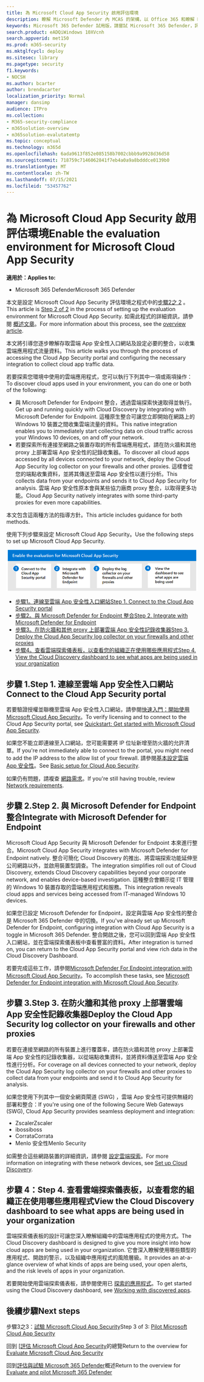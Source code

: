 ```yaml
---
title: 為 Microsoft Cloud App Security 啟用評估環境
description: 瞭解 Microsoft Defender 內 MCAS 的架構，以 Office 365 和瞭解 Microsoft 365 Defender 產品之間的互動。
keywords: Microsoft 365 Defender 試用版，請嘗試 Microsoft 365 Defender，評估 Microsoft 365 Defender，Microsoft 365 Defender 評估實驗室，Microsoft 365 Defender 試驗，網路安全性，高級持續性威脅，企業安全性，裝置，裝置，身分識別，使用者，資料，應用程式，事件，自動化調查和修正，高級搜尋
search.product: eADQiWindows 10XVcnh
search.appverid: met150
ms.prod: m365-security
ms.mktglfcycl: deploy
ms.sitesec: library
ms.pagetype: security
f1.keywords:
- NOCSH
ms.author: bcarter
author: brendacarter
localization_priority: Normal
manager: dansimp
audience: ITPro
ms.collection:
- M365-security-compliance
- m365solution-overview
- m365solution-evalutatemtp
ms.topic: conceptual
ms.technology: m365d
ms.openlocfilehash: 6ada9613f852e085158b7002cbbb9a9928d36d58
ms.sourcegitcommit: 718759c7146062841f7eb4a0a9a8bdddce0139b0
ms.translationtype: MT
ms.contentlocale: zh-TW
ms.lasthandoff: 07/15/2021
ms.locfileid: "53457762"
---
```

# <a name="enable-the-evaluation-environment-for-microsoft-cloud-app-security"></a><span data-ttu-id="256f6-104">為 Microsoft Cloud App Security 啟用評估環境</span><span class="sxs-lookup"><span data-stu-id="256f6-104">Enable the evaluation environment for Microsoft Cloud App Security</span></span>


<span data-ttu-id="256f6-105">**適用於：**</span><span class="sxs-lookup"><span data-stu-id="256f6-105">**Applies to:**</span></span>

- <span data-ttu-id="256f6-106">Microsoft 365 Defender</span><span class="sxs-lookup"><span data-stu-id="256f6-106">Microsoft 365 Defender</span></span>

<span data-ttu-id="256f6-107">本文是設定 Microsoft Cloud App Security 評估環境之程式中的[步驟2之 2](eval-defender-mcas-overview.md) 。</span><span class="sxs-lookup"><span data-stu-id="256f6-107">This article is [Step 2 of 2](eval-defender-mcas-overview.md) in the process of setting up the evaluation environment for Microsoft Cloud App Security.</span></span> <span data-ttu-id="256f6-108">如需此程式的詳細資訊，請參閱 [概述文章](eval-defender-mcas-overview.md)。</span><span class="sxs-lookup"><span data-stu-id="256f6-108">For more information about this process, see the [overview article](eval-defender-mcas-overview.md).</span></span>

<span data-ttu-id="256f6-109">本文將引導您逐步瞭解存取雲端 App 安全性入口網站及設定必要的整合，以收集雲端應用程式流量資料。</span><span class="sxs-lookup"><span data-stu-id="256f6-109">This article walks you through the process of accessing the Cloud App Security portal and configuring the necessary integration to collect cloud app traffic data.</span></span>

<span data-ttu-id="256f6-110">若要探索您環境中使用的雲端應用程式，您可以執行下列其中一項或兩項操作：</span><span class="sxs-lookup"><span data-stu-id="256f6-110">To discover cloud apps used in your environment, you can do one or both of the following:</span></span>

- <span data-ttu-id="256f6-111">與 Microsoft Defender for Endpoint 整合，透過雲端探索快速取得並執行。</span><span class="sxs-lookup"><span data-stu-id="256f6-111">Get up and running quickly with Cloud Discovery by integrating with Microsoft Defender for Endpoint.</span></span> <span data-ttu-id="256f6-112">這種原生整合可讓您立即開始在網路上的 Windows 10 裝置之間收集雲端流量的資料。</span><span class="sxs-lookup"><span data-stu-id="256f6-112">This native integration enables you to immediately start collecting data on cloud traffic across your Windows 10 devices, on and off your network.</span></span>
- <span data-ttu-id="256f6-113">若要探索所有連接至網路之裝置存取的所有雲端應用程式，請在防火牆和其他 proxy 上部署雲端 App 安全性的記錄收集器。</span><span class="sxs-lookup"><span data-stu-id="256f6-113">To discover all cloud apps accessed by all devices connected to your network, deploy the Cloud App Security log collector on your firewalls and other proxies.</span></span> <span data-ttu-id="256f6-114">這樣會從您的端點收集資料，並將其傳送至雲端 App 安全性以進行分析。</span><span class="sxs-lookup"><span data-stu-id="256f6-114">This collects data from your endpoints and sends it to Cloud App Security for analysis.</span></span> <span data-ttu-id="256f6-115">雲端 App 安全性原本會與某些協力廠商 proxy 整合，以取得更多功能。</span><span class="sxs-lookup"><span data-stu-id="256f6-115">Cloud App Security natively integrates with some third-party proxies for even more capabilities.</span></span>

<span data-ttu-id="256f6-116">本文包含這兩種方法的指導方針。</span><span class="sxs-lookup"><span data-stu-id="256f6-116">This article includes guidance for both methods.</span></span>

<span data-ttu-id="256f6-117">使用下列步驟來設定 Microsoft Cloud App Security。</span><span class="sxs-lookup"><span data-stu-id="256f6-117">Use the following steps to set up Microsoft Cloud App Security.</span></span>

![在 microsoft Defender 評估環境中啟用 microsoft Microsoft Cloud App Security 的步驟](../../media/defender/m365-defender-mcas-eval-enable-steps.png)

- [<span data-ttu-id="256f6-119">步驟1。連線至雲端 App 安全性入口網站</span><span class="sxs-lookup"><span data-stu-id="256f6-119">Step 1. Connect to the Cloud App Security portal</span></span>](#step-1-connect-to-the-cloud-app-security-portal)
- [<span data-ttu-id="256f6-120">步驟2。與 Microsoft Defender for Endpoint 整合</span><span class="sxs-lookup"><span data-stu-id="256f6-120">Step 2. Integrate with Microsoft Defender for Endpoint</span></span>](#step-2-integrate-with-microsoft-defender-for-endpoint)
- [<span data-ttu-id="256f6-121">步驟3。在防火牆和其他 proxy 上部署雲端 App 安全性記錄收集器</span><span class="sxs-lookup"><span data-stu-id="256f6-121">Step 3. Deploy the Cloud App Security log collector on your firewalls and other proxies</span></span>](#step-3-deploy-the-cloud-app-security-log-collector-on-your-firewalls-and-other-proxies)
- [<span data-ttu-id="256f6-122">步驟4。查看雲端探索儀表板，以查看您的組織正在使用哪些應用程式</span><span class="sxs-lookup"><span data-stu-id="256f6-122">Step 4. View the Cloud Discovery dashboard to see what apps are being used in your organization</span></span>](#step-4-view-the-cloud-discovery-dashboard-to-see-what-apps-are-being-used-in-your-organization)

## <a name="step-1-connect-to-the-cloud-app-security-portal"></a><span data-ttu-id="256f6-123">步驟 1.</span><span class="sxs-lookup"><span data-stu-id="256f6-123">Step 1.</span></span> <span data-ttu-id="256f6-124">連線至雲端 App 安全性入口網站</span><span class="sxs-lookup"><span data-stu-id="256f6-124">Connect to the Cloud App Security portal</span></span>

<span data-ttu-id="256f6-125">若要驗證授權並聯機至雲端 App 安全性入口網站，請參閱[快速入門：開始使用 Microsoft Cloud App Security](/cloud-app-security/getting-started-with-cloud-app-security)。</span><span class="sxs-lookup"><span data-stu-id="256f6-125">To verify licensing and to connect to the Cloud App Security portal, see [Quickstart: Get started with Microsoft Cloud App Security](/cloud-app-security/getting-started-with-cloud-app-security).</span></span> 

<span data-ttu-id="256f6-126">如果您不能立即連線至入口網站，您可能需要將 IP 位址新增至防火牆的允許清單。</span><span class="sxs-lookup"><span data-stu-id="256f6-126">If you're not immediately able to connect to the portal, you might need to add the IP address to the allow list of your firewall.</span></span> <span data-ttu-id="256f6-127">請參閱[基本設定雲端 App 安全性](/cloud-app-security/general-setup)。</span><span class="sxs-lookup"><span data-stu-id="256f6-127">See [Basic setup for Cloud App Security](/cloud-app-security/general-setup).</span></span>

<span data-ttu-id="256f6-128">如果仍有問題，請複查 [網路需求](/cloud-app-security/network-requirements)。</span><span class="sxs-lookup"><span data-stu-id="256f6-128">If you're still having trouble, review [Network requirements](/cloud-app-security/network-requirements).</span></span>

## <a name="step-2-integrate-with-microsoft-defender-for-endpoint"></a><span data-ttu-id="256f6-129">步驟 2.</span><span class="sxs-lookup"><span data-stu-id="256f6-129">Step 2.</span></span> <span data-ttu-id="256f6-130">與 Microsoft Defender for Endpoint 整合</span><span class="sxs-lookup"><span data-stu-id="256f6-130">Integrate with Microsoft Defender for Endpoint</span></span>

<span data-ttu-id="256f6-131">Microsoft Cloud App Security 與 Microsoft Defender for Endpoint 本來進行整合。</span><span class="sxs-lookup"><span data-stu-id="256f6-131">Microsoft Cloud App Security integrates with Microsoft Defender for Endpoint natively.</span></span> <span data-ttu-id="256f6-132">整合可簡化 Cloud Discovery 的推出、將雲端探索功能延伸至公司網路以外，並啟用裝置型調查。</span><span class="sxs-lookup"><span data-stu-id="256f6-132">The integration simplifies roll out of Cloud Discovery, extends Cloud Discovery capabilities beyond your corporate network, and enables device-based investigation.</span></span> <span data-ttu-id="256f6-133">這種整合會顯示從 IT 管理的 Windows 10 裝置存取的雲端應用程式和服務。</span><span class="sxs-lookup"><span data-stu-id="256f6-133">This integration reveals cloud apps and services being accessed from IT-managed Windows 10 devices.</span></span> 

<span data-ttu-id="256f6-134">如果您已設定 Microsoft Defender for Endpoint，設定與雲端 App 安全性的整合是 Microsoft 365 Defender 中的切換。</span><span class="sxs-lookup"><span data-stu-id="256f6-134">If you've already set up Microsoft Defender for Endpoint, configuring integration with Cloud App Security is a toggle in Microsoft 365 Defender.</span></span> <span data-ttu-id="256f6-135">整合開啟之後，您可以回到雲端 App 安全性入口網站，並在雲端探索儀表板中查看豐富的資料。</span><span class="sxs-lookup"><span data-stu-id="256f6-135">After integration is turned on, you can return to the Cloud App Security portal and view rich data in the Cloud Discovery Dashboard.</span></span>

<span data-ttu-id="256f6-136">若要完成這些工作，請參閱[Microsoft Defender For Endpoint integration with Microsoft Cloud App Security](/cloud-app-security/mde-integration)。</span><span class="sxs-lookup"><span data-stu-id="256f6-136">To accomplish these tasks, see [Microsoft Defender for Endpoint integration with Microsoft Cloud App Security](/cloud-app-security/mde-integration).</span></span> 

## <a name="step-3-deploy-the-cloud-app-security-log-collector-on-your-firewalls-and-other-proxies"></a><span data-ttu-id="256f6-137">步驟 3.</span><span class="sxs-lookup"><span data-stu-id="256f6-137">Step 3.</span></span> <span data-ttu-id="256f6-138">在防火牆和其他 proxy 上部署雲端 App 安全性記錄收集器</span><span class="sxs-lookup"><span data-stu-id="256f6-138">Deploy the Cloud App Security log collector on your firewalls and other proxies</span></span>

<span data-ttu-id="256f6-139">若要在連接至網路的所有裝置上進行覆蓋率，請在防火牆和其他 proxy 上部署雲端 App 安全性的記錄收集器，以從端點收集資料，並將資料傳送至雲端 App 安全性進行分析。</span><span class="sxs-lookup"><span data-stu-id="256f6-139">For coverage on all devices connected to your network, deploy the Cloud App Security log collector on your firewalls and other proxies to collect data from your endpoints and send it to Cloud App Security for analysis.</span></span> 

<span data-ttu-id="256f6-140">如果您使用下列其中一個安全網頁閘道 (SWG) ，雲端 App 安全性可提供無縫的部署和整合：</span><span class="sxs-lookup"><span data-stu-id="256f6-140">If you're using one of the following Secure Web Gateways (SWG), Cloud App Security provides seamless deployment and integration:</span></span>
- <span data-ttu-id="256f6-141">Zscaler</span><span class="sxs-lookup"><span data-stu-id="256f6-141">Zscaler</span></span>
- <span data-ttu-id="256f6-142">iboss</span><span class="sxs-lookup"><span data-stu-id="256f6-142">iboss</span></span>
- <span data-ttu-id="256f6-143">Corrata</span><span class="sxs-lookup"><span data-stu-id="256f6-143">Corrata</span></span>
- <span data-ttu-id="256f6-144">Menlo 安全性</span><span class="sxs-lookup"><span data-stu-id="256f6-144">Menlo Security</span></span>

<span data-ttu-id="256f6-145">如需整合這些網路裝置的詳細資訊，請參閱 [設定雲端探索](/cloud-app-security/set-up-cloud-discovery)。</span><span class="sxs-lookup"><span data-stu-id="256f6-145">For more information on integrating with these network devices, see [Set up Cloud Discovery](/cloud-app-security/set-up-cloud-discovery).</span></span> 
## <a name="step-4-view-the-cloud-discovery-dashboard-to-see-what-apps-are-being-used-in-your-organization"></a><span data-ttu-id="256f6-146">步驟 4：</span><span class="sxs-lookup"><span data-stu-id="256f6-146">Step 4.</span></span> <span data-ttu-id="256f6-147">查看雲端探索儀表板，以查看您的組織正在使用哪些應用程式</span><span class="sxs-lookup"><span data-stu-id="256f6-147">View the Cloud Discovery dashboard to see what apps are being used in your organization</span></span>

<span data-ttu-id="256f6-148">雲端探索儀表板的設計可讓您深入瞭解組織中的雲端應用程式的使用方式。</span><span class="sxs-lookup"><span data-stu-id="256f6-148">The Cloud Discovery dashboard is designed to give you more insight into how cloud apps are being used in your organization.</span></span> <span data-ttu-id="256f6-149">它會深入瞭解使用哪些類型的應用程式、開啟的警示，以及組織中應用程式的風險層級。</span><span class="sxs-lookup"><span data-stu-id="256f6-149">It provides an at-a-glance overview of what kinds of apps are being used, your open alerts, and the risk levels of apps in your organization.</span></span> 

<span data-ttu-id="256f6-150">若要開始使用雲端探索儀表板，請參閱使用已 [探索的應用程式](/cloud-app-security/discovered-apps)。</span><span class="sxs-lookup"><span data-stu-id="256f6-150">To get started using the Cloud Discovery dashboard, see [Working with discovered apps](/cloud-app-security/discovered-apps).</span></span>

## <a name="next-steps"></a><span data-ttu-id="256f6-151">後續步驟</span><span class="sxs-lookup"><span data-stu-id="256f6-151">Next steps</span></span>

<span data-ttu-id="256f6-152">步驟3之3：[試驗 Microsoft Cloud App Security](eval-defender-mcas-pilot.md)</span><span class="sxs-lookup"><span data-stu-id="256f6-152">Step 3 of 3: [Pilot Microsoft Cloud App Security](eval-defender-mcas-pilot.md)</span></span>

<span data-ttu-id="256f6-153">回到 [[評估 Microsoft Cloud App Security](eval-defender-mcas-overview.md)的總覽</span><span class="sxs-lookup"><span data-stu-id="256f6-153">Return to the overview for [Evaluate Microsoft Cloud App Security](eval-defender-mcas-overview.md)</span></span>

<span data-ttu-id="256f6-154">回到[評估與試驗 Microsoft 365 Defender](eval-overview.md)概述</span><span class="sxs-lookup"><span data-stu-id="256f6-154">Return to the overview for [Evaluate and pilot Microsoft 365 Defender](eval-overview.md)</span></span>